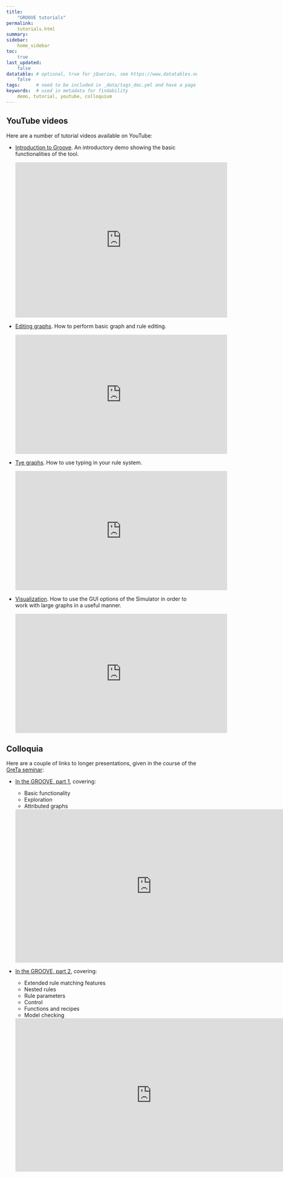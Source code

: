 ```yaml
---
title:
    "GROOVE tutorials"
permalink:
    tutorials.html
summary:
sidebar:
    home_sidebar
toc: 
    true
last_updated:
    false
datatable: # optional, true for jQueries, see https://www.datatables.net/
    false
tags:      # need to be included in _data/tags_doc.yml and have a page in tags/
keywords:  # used in metadata for findability
    demo, tutorial, youtube, colloquium
---
```


## YouTube videos

Here are a number of tutorial videos available on YouTube:

- [Introduction to Groove](http://www.youtube.com/watch?v=tGc3REqsFsw). 
  An introductory demo showing the basic functionalities of the tool.

  <iframe title="YouTube video player" 
			src="https://www.youtube.com/embed/tGc3REqsFsw" 
			width="560" height="410" 
			frameborder="0" 
			allowfullscreen="allowfullscreen">
	</iframe>

- [Editing graphs](http://www.youtube.com/watch?v=R2beaSQ9-NM). 
  How to perform basic graph and rule editing.

	<iframe title="YouTube video player" 
		  src="https://www.youtube.com/embed/R2beaSQ9-NM" 
		  width="560" height="315" 
		  frameborder="0" 
		  allowfullscreen="allowfullscreen">
	</iframe>

- [Tye graphs](http://www.youtube.com/watch?v=LTGRS3AYSSM). 
  How to use typing in your rule system.

	<iframe title="YouTube video player" 
			src="https://www.youtube.com/embed/LTGRS3AYSSM" 
			width="560" height="315" 
			frameborder="0" 
			allowfullscreen="allowfullscreen">
	</iframe>

- [Visualization](https://youtu.be/2ORsx1Z6HvY). 
  How to use the GUI options of the Simulator in order to work with large graphs in a useful manner.

	<iframe title="YouTube video player" 
	        src="https://www.youtube.com/embed/2ORsx1Z6HvY" 
			width="560" height="315" 
			frameborder="0" 
			allowfullscreen="allowfullscreen">
	</iframe>

## Colloquia

Here are a couple of links to longer presentations, given in the course of the [GreTa seminar](https://www.irif.fr/~greta/):

- [In the GROOVE, part 1](https://www.irif.fr/~greta/event/2024-jan-26/), covering:
  * Basic functionality
  * Exploration
  * Attributed graphs

  <iframe width="720" height="405" 
			src="https://www.youtube.com/embed/gkxHVQIlD-E" 
				title="GReTA seminar: In the Groove" 
				frameborder="0" 
				allow="accelerometer; autoplay; clipboard-write; encrypted-media; gyroscope; picture-in-picture; web-share" 
				allowfullscreen>
  </iframe>

- [In the GROOVE, part 2](https://www.irif.fr/~greta/event/2024-feb-23/), covering:
  * Extended rule matching features
  * Nested rules
  * Rule parameters
  * Control
  * Functions and recipes
  * Model checking

  <iframe width="720" height="405"
			src="https://www.youtube.com/embed/M76z7EWKALQ" 
			title="GReTA seminar: In the Groove - Part 2" 
			frameborder="0" 
			allow="accelerometer; autoplay; clipboard-write; encrypted-media; gyroscope; picture-in-picture; web-share" 
			allowfullscreen>
  </iframe>
